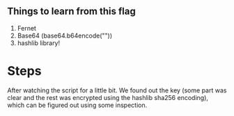 ## Things to learn from this flag

1. Fernet
2. Base64 (base64.b64encode("<string>"))
3. hashlib library!

# Steps

After watching the script for a little bit. We found out the key (some part was clear and the rest was encrypted using the hashlib sha256 encoding), which can be figured out using some inspection.

